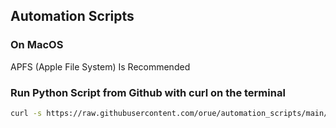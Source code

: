 ## Automation Scripts


### On MacOS
APFS (Apple File System) Is Recommended


### Run Python Script from Github with curl on the terminal
```bash
curl -s https://raw.githubusercontent.com/orue/automation_scripts/main/config_backup.py | python3
```
